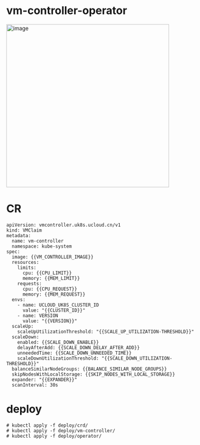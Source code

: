 # vm-controller-operator

<img width="428" alt="image" src="https://user-images.githubusercontent.com/64472425/168420021-a8dc337e-788b-4748-8c68-dd331dbb9d40.png">

# CR
```
apiVersion: vmcontroller.uk8s.ucloud.cn/v1
kind: VMClaim
metadata:
  name: vm-controller
  namespace: kube-system
spec:
  image: {{VM_CONTROLLER_IMAGE}}
  resources:
    limits:
      cpu: {{CPU_LIMIT}}
      memory: {{MEM_LIMIT}}
    requests:
      cpu: {{CPU_REQUEST}}
      memory: {{MEM_REQUEST}}
  envs:
    - name: UCLOUD_UK8S_CLUSTER_ID
      value: "{{CLUSTER_ID}}"
    - name: VERSION
      value: "{{VERSION}}"
  scaleUp:
    scaleUpUtilizationThreshold: "{{SCALE_UP_UTILIZATION-THRESHOLD}}"
  scaleDown:
    enabled: {{SCALE_DOWN_ENABLE}}
    delayAfterAdd: {{SCALE_DOWN_DELAY_AFTER_ADD}}
    unneededTime: {{SCALE_DOWN_UNNEEDED_TIME}}
    scaleDownUtilizationThreshold: "{{SCALE_DOWN_UTILIZATION-THRESHOLD}}"
  balanceSimilarNodeGroups: {{BALANCE_SIMILAR_NODE_GROUPS}}
  skipNodesWithLocalStorage: {{SKIP_NODES_WITH_LOCAL_STORAGE}}
  expander: "{{EXPANDER}}"
  scanInterval: 30s
```

# deploy
```
# kubectl apply -f deploy/crd/
# kubectl apply -f deploy/vm-controller/
# kubectl apply -f deploy/operator/ 
```

